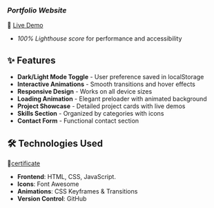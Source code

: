 ### *Portfolio Website*  
🔗 [Live Demo](https://lovable.dev/projects/a0ee68ad-7fe8-4276-abc7-6403304e4b29)   
- *100% Lighthouse score*  for performance and accessibility
## ✨ Features

- **Dark/Light Mode Toggle** - User preference saved in localStorage
- **Interactive Animations** - Smooth transitions and hover effects
- **Responsive Design** - Works on all device sizes
- **Loading Animation** - Elegant preloader with animated background
- **Project Showcase** - Detailed project cards with live demos
- **Skills Section** - Organized by categories with icons
- **Contact Form** - Functional contact section

## 🛠 Technologies Used

🔗<a href="file:///C:/Users/keert/OneDrive/Desktop/Certificate.pdf">certificate</a>
- **Frontend**: HTML, CSS, JavaScript.
- **Icons**: Font Awesome 
- **Animations**: CSS Keyframes & Transitions
- **Version Control**:  GitHub
